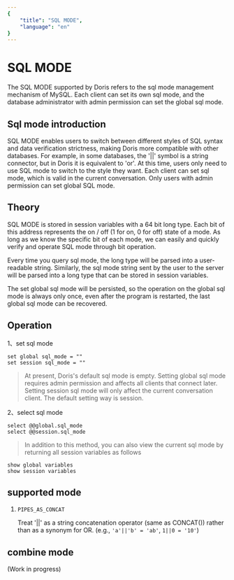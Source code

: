 ```yaml
---
{
    "title": "SQL MODE",
    "language": "en"
}
---
```


<!-- 
Licensed to the Apache Software Foundation (ASF) under one
or more contributor license agreements.  See the NOTICE file
distributed with this work for additional information
regarding copyright ownership.  The ASF licenses this file
to you under the Apache License, Version 2.0 (the
"License"); you may not use this file except in compliance
with the License.  You may obtain a copy of the License at

  http://www.apache.org/licenses/LICENSE-2.0

Unless required by applicable law or agreed to in writing,
software distributed under the License is distributed on an
"AS IS" BASIS, WITHOUT WARRANTIES OR CONDITIONS OF ANY
KIND, either express or implied.  See the License for the
specific language governing permissions and limitations
under the License.
-->

# SQL MODE

The SQL MODE supported by Doris refers to the sql mode management mechanism of MySQL. Each client can set its own sql mode, and the database administrator with admin permission can set the global sql mode.

## Sql mode introduction

SQL MODE enables users to switch between different styles of SQL syntax and data verification strictness, making Doris more compatible with other databases. For example, in some databases, the '||' symbol is a string connector, but in Doris it is equivalent to 'or'. At this time, users only need to use SQL mode to switch to the style they want. Each client can set sql mode, which is valid in the current conversation. Only users with admin permission can set global SQL mode.

## Theory

SQL MODE is stored in session variables with a 64 bit long type. Each bit of this address represents the on / off (1 for on, 0 for off) state of a mode. As long as we know the specific bit of each mode, we can easily and quickly verify and operate SQL mode through bit operation.

Every time you query sql mode, the long type will be parsed into a user-readable string. Similarly, the sql mode string sent by the user to the server will be parsed into a long type that can be stored in session variables.

The set global sql mode will be persisted, so the operation on the global sql mode is always only once, even after the program is restarted, the last global sql mode can be recovered.

## Operation

1、set sql mode

```
set global sql_mode = ""
set session sql_mode = ""
```
>At present, Doris's default sql mode is empty.
>Setting global sql mode requires admin permission and affects all clients that connect later.
>Setting session sql mode will only affect the current conversation client. The default setting way is session.

2、select sql mode

```
select @@global.sql_mode
select @@session.sql_mode
```
>In addition to this method, you can also view the current sql mode by returning all session variables as follows

```
show global variables
show session variables
```

## supported mode

1. `PIPES_AS_CONCAT`
	
	Treat '||' as a string concatenation operator (same as CONCAT()) rather than as a synonym for OR. (e.g., `'a'||'b' = 'ab'`, `1||0 = '10'`)

## combine mode

(Work in progress)